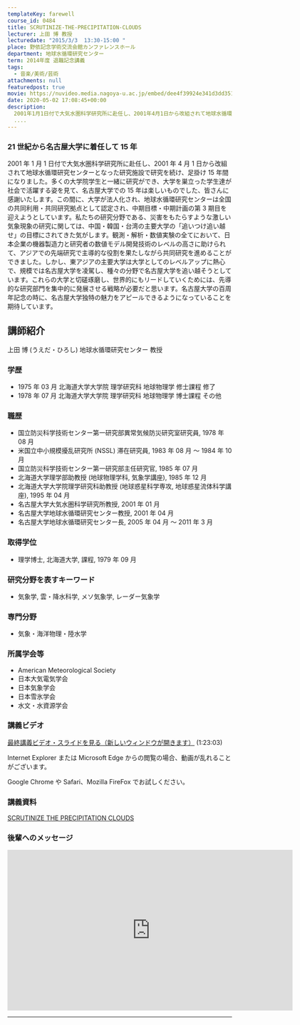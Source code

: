 ```yaml
---
templateKey: farewell
course_id: 0484
title: SCRUTINIZE-THE-PRECIPITATION-CLOUDS
lecturer: 上田 博 教授
lecturedate: "2015/3/3  13:30-15:00 "
place: 野依記念学術交流会館カンファレンスホール
department: 地球水循環研究センター
term: 2014年度 退職記念講義
tags:
  - 音楽/美術/芸術
attachments: null
featuredpost: true
movie: https://nuvideo.media.nagoya-u.ac.jp/embed/dee4f39924e341d3dd351c5d41e4371a2c206089
date: 2020-05-02 17:08:45+00:00
description:
  2001年1月1日付で大気水圏科学研究所に赴任し、2001年4月1日から改組されて地球水循環研究センターとなった研究施設で研究を続け、足掛け15年間になりました。多くの大学院学生と一緒に研究ができ、大学を巣立った学生達が社会で活躍する姿を見て、名古屋大学での15年は楽しいものでした、皆さんに感謝いたします。この間に、大学が法人化され、地球水循環研究センターは全国の共同利用・共同研究拠点として認
  ....
---
```


### 21 世紀から名古屋大学に着任して 15 年

2001 年 1 月 1 日付で大気水圏科学研究所に赴任し、2001 年 4 月 1 日から改組されて地球水循環研究センターとなった研究施設で研究を続け、足掛け 15 年間になりました。多くの大学院学生と一緒に研究ができ、大学を巣立った学生達が社会で活躍する姿を見て、名古屋大学での 15 年は楽しいものでした、皆さんに感謝いたします。この間に、大学が法人化され、地球水循環研究センターは全国の共同利用・共同研究拠点として認定され、中期目標・中期計画の第 3 期目を迎えようとしています。私たちの研究分野である、災害をもたらすような激しい気象現象の研究に関しては、中国・韓国・台湾の主要大学の「追いつけ追い越せ」の目標にされてきた気がします。観測・解析・数値実験の全てにおいて、日本企業の機器製造力と研究者の数値モデル開発技術のレベルの高さに助けられて、アジアでの先端研究で主導的な役割を果たしながら共同研究を進めることができました。しかし、東アジアの主要大学は大学としてのレベルアップに熱心で、規模では名古屋大学を凌駕し、種々の分野で名古屋大学を追い越そうとしています。これらの大学と切磋琢磨し、世界的にもリードしていくためには、先導的な研究部門を集中的に発展させる戦略が必要だと思います。名古屋大学の百周年記念の時に、名古屋大学独特の魅力をアピールできるようになっていることを期待しています。

## 講師紹介

上田 博 (うえだ・ひろし) 地球水循環研究センター 教授

### 学歴

- 1975 年 03 月 北海道大学大学院 理学研究科 地球物理学 修士課程 修了
- 1978 年 07 月 北海道大学大学院 理学研究科 地球物理学 博士課程 その他

### 職歴

- 国立防災科学技術センター第一研究部異常気候防災研究室研究員, 1978 年 08 月
- 米国立中小規模擾乱研究所 (NSSL) 滞在研究員, 1983 年 08 月 ～ 1984 年 10 月
- 国立防災科学技術センター第一研究部主任研究官, 1985 年 07 月
- 北海道大学理学部助教授 (地球物理学科, 気象学講座), 1985 年 12 月
- 北海道大学大学院理学研究科助教授 (地球惑星科学専攻, 地球惑星流体科学講座), 1995 年 04 月
- 名古屋大学大気水圏科学研究所教授, 2001 年 01 月
- 名古屋大学地球水循環研究センター教授, 2001 年 04 月
- 名古屋大学地球水循環研究センター長, 2005 年 04 月 ～ 2011 年 3 月

### 取得学位

- 理学博士, 北海道大学, 課程, 1979 年 09 月

### 研究分野を表すキーワード

- 気象学, 雲・降水科学, メソ気象学, レーダー気象学

### 専門分野

- 気象・海洋物理・陸水学

### 所属学会等

- American Meteorological Society
- 日本大気電気学会
- 日本気象学会
- 日本雪氷学会
- 水文・水資源学会

### 講義ビデオ

[最終講義ビデオ・スライドを見る（新しいウィンドウが開きます）](https://nuvideo.media.nagoya-u.ac.jp/embed/dee4f39924e341d3dd351c5d41e4371a2c206089)
(1:23:03)

Internet Explorer または Microsoft Edge からの閲覧の場合、動画が乱れることがございます。

Google Chrome や Safari、Mozilla FireFox でお試しください。

### 講義資料

[SCRUTINIZE THE PRECIPITATION CLOUDS](https://ocw.nagoya-u.jp/files/484/lect.pdf)

### 後輩へのメッセージ

<iframe src="https://nuvideo.media.nagoya-u.ac.jp/embed/3cca5a539bbcac3b5f9b6da4aad4105578120030" width="640" height="360" frameborder="0" allowfullscreen></iframe>

---
